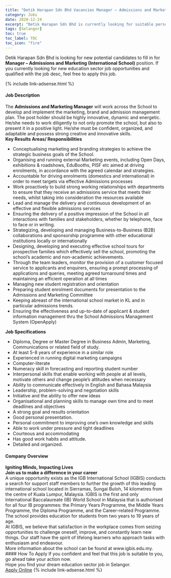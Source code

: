 ```yaml
---
title: "Detik Harapan Sdn Bhd Vacancies Manager – Admissions and Marketing (International School)" 
category: Jobs 
date: 2020-12-24 
excerpt: "Detik Harapan Sdn Bhd is currently looking for suitable person to fill in the Manager – Admissions and Marketing (International School) which positioned at Selangor" 
tags: [Selangor] 
toc: true 
toc_label: TOC 
toc_icon: "fire" 
--- 
```


<p>Detik Harapan Sdn Bhd is looking for new potential candidates to fill in for <b>Manager – Admissions and Marketing (International School)</b> position. If you currently looking for new education sector job opportunities and qualified with the job desc, feel free to apply this job.
</p>{% include link-adsense.html %} 
 <div><div><div><h4>Job Description</h4></div></div><div><div><span><div><div>The <strong>Admissions and Marketing Manager</strong> will work across the School to develop and implement the marketing, brand and admission management plan. The post holder should be highly innovative, dynamic and energetic. He/she needs to work diligently to not only promote the school, but also to present it in a positive light. He/she must be confident, organized, and adaptable and possess strong creative and innovative skills.<div><strong>Key Results Areas/ Responsibilities</strong></div><ul><li>Conceptualising marketing and branding strategies to achieve the strategic business goals of the School.</li><li>Organising and running external Marketing events, including Open Days, exhibitions &amp; roadshows, EduBooths, PISF etc aimed at driving enrolments, in accordance with the agreed calendar and strategies.</li><li>Accountable for driving enrolments (domestics and international) in order to meet targets via effective Admissions processes</li><li>Work proactively to build strong working relationships with departments to ensure that they receive an admissions service that meets their needs, whilst taking into consideration the resources available</li><li>Lead and manage the delivery and continuous development of an effective and flexible admissions services</li><li>Ensuring the delivery of a positive impression of the School in all interactions with families and stakeholders, whether by telephone, face to face or in writing.</li><li>Strategizing, developing and managing Business-to-Business (B2B) collaborations and sponsorship programme with other educational institutions locally or internationally</li><li>Designing, developing and executing effective school tours for prospective families which effectively sell the school, promoting the school&#8217;s academic and non-academic achievements.</li><li>Through the team leaders, monitor the provision of a customer focused service to applicants and enquirers, ensuring a prompt processing of applications and queries, meeting agreed turnaround times and maintaining an efficient operation at all times</li><li>Managing new student registration and orientation</li><li>Preparing student enrolment documents for presentation to the Admissions and Marketing Committee</li><li>Keeping abreast of the international school market in KL and in particular admissions trends.</li><li>Ensuring the effectiveness and up-to-date of applicant &amp; student information management thru the School Admissions Management System (OpenApply)&#160;</li></ul><div><strong>Job Specifications</strong></div><ul><li>Diploma, Degree or Master Degree in Business Admin, Marketing, Communications or related field of study.</li><li>At least 5-8 years of experience in a similar role</li><li>Experienced in running digital marketing campaigns</li><li>Computer-literate</li><li>Numeracy skill in forecasting and reporting student number</li><li>Interpersonal skills that enable working with people at all levels, motivate others and change people&#8217;s attitudes when necessary</li><li>Ability to communicate effectively in English and Bahasa Malaysia</li><li>Leadership, problem-solving and negotiation skills</li><li>Initiative and the ability to offer new ideas</li><li>Organisational and planning skills to manage own time and to meet deadlines and objectives</li><li>A strong goal and results orientation</li><li>Good personal presentation.</li><li>Personal commitment to improving one&#8217;s own knowledge and skills</li><li>Able to work under pressure and tight deadlines</li><li>Courteous and accommodating</li><li>Has good work habits and attitude.</li><li>Detailed and organized.</li></ul></div></div></span></div></div></div> 
<div><div><div><h4>Company Overview</h4></div></div><div><div><span><div><div>
<div>
<strong>Igniting Minds,&#160;</strong><strong>Impacting Lives</strong></div>
<div>
<strong>Join us to make a difference in your career</strong></div>
<div>
		A unique opportunity exists as the IGB International School (IGBIS) conducts a search for support staff members to further the growth of this leading international school located in Sierramas, Sungai Buloh, 14 kilometres from the centre of Kuala Lumpur, Malaysia. IGBIS is the first and only International Baccalaureate (IB) World School in Malaysia that is authorised for all four IB programmes: the Primary Years Programme, the Middle Years Programme, the Diploma Programme, and the Career-related Programme. The school provides education for students from two years to 19 years of age.</div>
</div>
<div>
	At IGBIS, we believe that satisfaction in the workplace comes from seizing opportunities to challenge oneself, improve, and constantly learn new things. Our staff have the spirit of lifelong learners who approach tasks with enthusiasm and endeavour.</div>
<div>
	More information about the school can be found at www.igbis.edu.my.</div></div></span></div></div></div> 
#### How To Apply 
If you confident and feel that this job is suitable to you, go ahead take your action now. <br/> 
Hope you find your dream education sector job in Selangor. <br/> 
<a href="https://www.jobstreet.com.my/en/job/manager-admissions-and-marketing-international-school-4433758?jobId=jobstreet-my-job-4433758&sectionRank=15&token=0~5eaa494b-1720-4b23-8b84-50f5194e8046&fr=SRP%20View%20In%20New%20Ta" class="btn btn--info" target="_blank" rel="nofollow noopenner">Apply Online</a> 
{% include link-adsense.html %} 